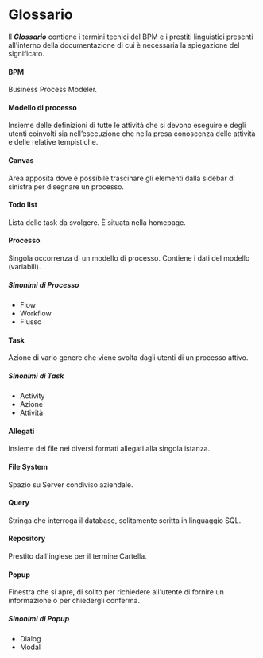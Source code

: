# Glossario

Il **_Glossario_** contiene i termini tecnici del BPM e i prestiti linguistici presenti all'interno della documentazione di cui è necessaria la spiegazione del significato.

#### BPM

Business Process Modeler.

#### Modello di processo

Insieme delle definizioni di tutte le attività che si devono eseguire e degli utenti coinvolti sia nell’esecuzione che nella presa conoscenza delle attività e delle relative tempistiche.

#### Canvas

Area apposita dove è possibile trascinare gli elementi dalla sidebar di sinistra per disegnare un processo.

#### Todo list

Lista delle task da svolgere. È situata nella homepage.

#### Processo

Singola occorrenza di un modello di processo. Contiene i dati del modello (variabili).

##### Sinonimi di Processo

* Flow
* Workflow
* Flusso

#### Task

Azione di vario genere che viene svolta dagli utenti di un processo attivo.

##### Sinonimi di Task

* Activity
* Azione
* Attività

#### Allegati

Insieme dei file nei diversi formati allegati alla singola istanza.

#### File System

Spazio su Server condiviso aziendale.

#### Query

Stringa che interroga il database, solitamente scritta in linguaggio SQL.

#### Repository

Prestito dall'inglese per il termine Cartella.

#### Popup

Finestra che si apre, di solito per richiedere all'utente di fornire un informazione o per chiedergli conferma.

##### Sinonimi di Popup

* Dialog
* Modal